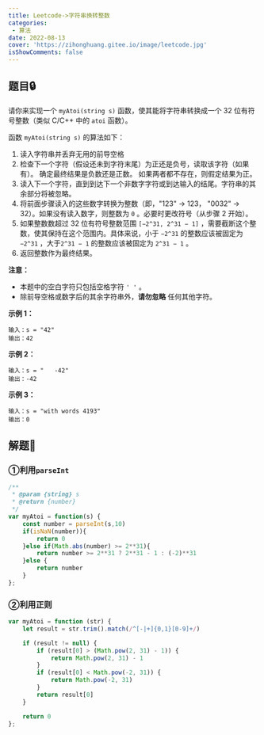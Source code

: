 ```yaml
---
title: Leetcode->字符串换转整数
categories: 
 - 算法
date: 2022-08-13
cover: 'https://zihonghuang.gitee.io/image/leetcode.jpg'
isShowComments: false
---
```


## 题目:lock:

请你来实现一个 `myAtoi(string s)` 函数，使其能将字符串转换成一个 32 位有符号整数（类似 C/C++ 中的 `atoi` 函数）。

函数 `myAtoi(string s)` 的算法如下：

1. 读入字符串并丢弃无用的前导空格
2. 检查下一个字符（假设还未到字符末尾）为正还是负号，读取该字符（如果有）。 确定最终结果是负数还是正数。 如果两者都不存在，则假定结果为正。
3. 读入下一个字符，直到到达下一个非数字字符或到达输入的结尾。字符串的其余部分将被忽略。
4. 将前面步骤读入的这些数字转换为整数（即，"123" -> 123， "0032" -> 32）。如果没有读入数字，则整数为 `0` 。必要时更改符号（从步骤 2 开始）。
5. 如果整数数超过 32 位有符号整数范围 `[−2^31, 2^31 − 1]` ，需要截断这个整数，使其保持在这个范围内。具体来说，小于 `−2^31` 的整数应该被固定为 `−2^31` ，大于`2^31 − 1` 的整数应该被固定为 `2^31 − 1` 。
6. 返回整数作为最终结果。

**注意：**

- 本题中的空白字符只包括空格字符 `' '` 。
- 除前导空格或数字后的其余字符串外，**请勿忽略** 任何其他字符。



**示例 1：**

```
输入：s = "42"
输出：42
```

**示例 2：**

```
输入：s = "   -42"
输出：-42
```

**示例 3：**

```
输入：s = "with words 4193"
输出：0
```

## 解题:key:

### ①利用`parseInt`

```javascript
/**
 * @param {string} s
 * @return {number}
 */
var myAtoi = function(s) {
    const number = parseInt(s,10)
    if(isNaN(number)){
        return 0
    }else if(Math.abs(number) >= 2**31){
        return number >= 2**31 ? 2**31 - 1 : (-2)**31
    }else {
        return number
    }
};
```

### ②利用正则

```javascript
var myAtoi = function (str) {
    let result = str.trim().match(/^[-|+]{0,1}[0-9]+/)

    if (result != null) {
        if (result[0] > (Math.pow(2, 31) - 1)) {
            return Math.pow(2, 31) - 1
        }
        if (result[0] < Math.pow(-2, 31)) {
            return Math.pow(-2, 31)
        }
        return result[0]
    }

    return 0
};
```

